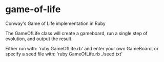 game-of-life
============

Conway's Game of Life implementation in Ruby

The GameOfLife class will create a gameboard, run a single step of evolution, and output the result.

Either run with:
'ruby GameOfLife.rb' and enter your own GameBoard,
or specify a seed file with:
'ruby GameOfLife.rb ./seed.txt'